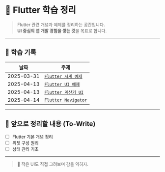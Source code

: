 # 🌱 Flutter 학습 정리

> Flutter 관련 개념과 예제를 정리하는 공간입니다.  
> **UI 중심의 앱 개발 경험을 쌓는 것**을 목표로 합니다.

---

## 📘 학습 기록

| 날짜         | 주제                                  |
|--------------|----------------------------------------|
| 2025-03-31   | [`Flutter 시계 예제`](./2025-03-31_Flutter-시계-만들기.md) |
| 2025-04-13   | [`Flutter UI 예제`](./2025-04-13_Flutter-UI.md)|
| 2025-04-13   | [`Flutter 계산기 UI`](./2025-04-13_Flutter-계산기-UI.md)|
| 2025-04-14   | [`Flutter Navigator`](./2025-04-14_Flutter-Navigator.md)|
---

## 📌 앞으로 정리할 내용 (To-Write)

- [ ] Flutter 기본 개념 정리
- [ ] 위젯 구성 원리
- [ ] 상태 관리 기초

---

> 📱 작은 UI도 직접 그려보며 감을 익히자.